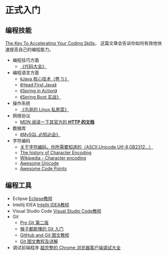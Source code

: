 # 正式入门

## 编程技能

[The Key To Accelerating Your Coding Skills](http://blog.thefirehoseproject.com/posts/learn-to-code-and-be-self-reliant/)， 这篇文章会告诉你如何有效地快速提高自己的编程能力。

* 编程技巧方面 
  * [《代码大全》](https://book.douban.com/subject/1477390/)
* 编程语言方面
  * [《Java 核心技术（卷 1）》](https://book.douban.com/subject/26880667/)
  * [《Head First Java》](https://book.douban.com/subject/2000732/)
  * [《Spring in Action》](https://book.douban.com/subject/26767354/)
  * [《Spring Boot 实战》](https://book.douban.com/subject/26857423/)
* 操作系统
  * [《鸟哥的 Linux 私房菜》](https://book.douban.com/subject/4889838/)
* 网络协议
  * [MDN 阅读一下其官方的 __HTTP 的文档__](https://developer.mozilla.org/zh-CN/docs/Web/HTTP)
* 数据库
  * [《MySQL 必知必会》](https://book.douban.com/subject/3354490/)
* 字符编码
  * [关于字符编码，你所需要知道的（ASCII,Unicode,Utf-8,GB2312…）](http://www.imkevinyang.com/2010/06/%E5%85%B3%E4%BA%8E%E5%AD%97%E7%AC%A6%E7%BC%96%E7%A0%81%EF%BC%8C%E4%BD%A0%E6%89%80%E9%9C%80%E8%A6%81%E7%9F%A5%E9%81%93%E7%9A%84.html)
  * [The history of Character Encoding](http://www.developerknowhow.com/1091/the-history-of-character-encoding)
  * [Wikipedia - Character encoding](https://en.wikipedia.org/wiki/Character_encoding)
  * [Awesome Unicode](https://github.com/jagracey/Awesome-Unicode)
  * [Awesome Code Points](https://github.com/Codepoints/awesome-codepoints)
  
## 编程工具

* Eclipse [Eclipse教程](http://www.runoob.com/eclipse/eclipse-tutorial.html)
* Intellij IDEA [Intellij IDEA教程](https://www.gitbook.com/book/dancon/intellij-idea/details)
* Visual Studio Code [Visual Studio Code教程](https://www.gitbook.com/book/jeasonstudio/vscode-cn-doc/details)
* Git
  * [Pro Git 第二版](https://git-scm.com/book/zh/v2/)
  * [猴子都能懂的 Git 入门](https://backlog.com/git-tutorial/cn/)
  * [GitHub and Git 图文教程](https://github.com/JiapengLi/GitTutorial)
  * [Git 图文教程及详解](https://www.jianshu.com/p/1b65ed31da97)
* 调试前端程序 [超完整的 Chrome 浏览器客户端调试大全](http://www.igeekbar.com/igeekbar/post/156.htm)